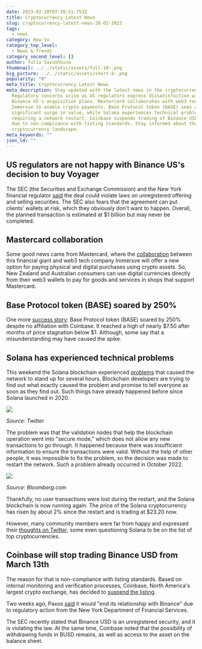 ```yaml
---
date: 2023-02-28T07:39:51.753Z
title: Cryptocurrency Latest News
slug: cryptocurrency-latest-news-28-02-2023
tags:
  - news
category: How to
category_top_level:
  - News & Trends
category_second_level: []
author: Yulia Savushkina
thumbnail: ../../static/assets/full-10-.png
big_picture: ../../static/assets/short-8-.png
popularity: "0"
meta_title: Cryptocurrency Latest News
meta_description: Stay updated with the latest news in the cryptocurrency world.
  Regulatory concerns arise as US regulators express dissatisfaction with
  Binance US's acquisition plans. Mastercard collaborates with web3 tech company
  Immersve to enable crypto payments. Base Protocol token (BASE) sees a
  significant surge in value, while Solana experiences technical problems
  requiring a network restart. Coinbase suspends trading of Binance USD (BUSD)
  due to non-compliance with listing standards. Stay informed about the evolving
  cryptocurrency landscape.
meta_keywords: ""
json_ld: ""
---
```

## US regulators are not happy with Binance US's  decision to buy Voyager

The SEC (the Securities and Exchange Commission) and the New York financial regulator [said](https://cointelegraph.com/news/voyager-is-selling-crypto-assets-through-coinbase-suggests-on-chain-data) the deal could violate laws on unregistered offering and selling securities. The SEC also fears that the agreement can put clients' wallets at risk, which they obviously don't want to happen. Overall, the planned transaction is estimated at $1 billion but may never be completed. 

## Mastercard collaboration 

Some good news came from Mastercard, where the [collaboration](https://www.scoop.co.nz/stories/BU2302/S00288/immersve-partners-with-mastercard-to-deliver-world-first-web3-payment-innovation-in-new-zealand-and-australia.htm) between this financial giant and web3 tech company Immersve will offer a new option for paying physical and digital purchases using crypto assets. So, New Zealand and Australian consumers can use digital currencies directly from their web3 wallets to pay for goods and services in shops that support Mastercard.

## Base Protocol token (BASE) soared by 250% 

One more [success story](https://www.theblock.co/post/214675/base-protocols-token-jumps-250-despite-no-affiliation-with-coinbase?utm_source=cryptopanic&utm_medium=rss): Base Protocol token (BASE) soared by 250% despite no affiliation with Coinbase. It reached a high of nearly $7.50 after months of price stagnation below $1. Although, some say that a misunderstanding may have caused the spike.

## Solana has experienced technical problems 

This weekend the Solana blockchain experienced [problems](https://www.bloomberg.com/news/articles/2023-02-25/solana-blockchain-hit-by-hours-long-network-slowdown-sol) that caused the network to stand up for several hours. Blockchain developers are trying to find out what exactly caused the problem and promise to tell everyone as soon as they find out. Such things have already happened before since Solana launched in 2020.

![](https://lh5.googleusercontent.com/GC90Akif9qmWR_yqCNZTkVbVyZkSvdBTC-eYDoMLLY7AtKUj7rQJU2uKtuQInq2Auh3ExR-yj8U_ey0SODQnifjY2SeNjVbyzFQiJ-xSq65RBYqXX2P7deFn8Yng0TQZVS1k2OvZiNhOrTFwkwyQOa8)

*Source: Twitter* 

The problem was that the validation nodes that help the blockchain operation went into "secure mode," which does not allow any new transactions to go through. It happened because there was insufficient information to ensure the transactions were valid. Without the help of other people, it was impossible to fix the problem, so the decision was made to restart the network. Such a problem already occurred in October 2022.

![](https://lh3.googleusercontent.com/TQpiKAv4mwT0sl_ND7ustni_AYQPNlGsR0Oi5ERqIdjISimMI4WuZpdqwnVE3wP8--XYEGuBj9o7OkXHcCrRJ6g6SrR-id1Ba29bRGFKgS2b9u3y7GT9D3DnLa-VKhgWqYQrdGjsjMYd8mMqxDB3sIs)

*Source: Bloomberg.com*

Thankfully, no user transactions were lost during the restart, and the Solana blockchain is now running again. The price of the Solana cryptocurrency has risen by about 2% since the restart and is trading at $23.20 now. 

However, many community members were far from happy and expressed their [thoughts on Twitter](https://cointelegraph.com/news/solana-outage-triggers-ballistic-reaction-from-the-crypto-community), some even questioning Solana to be on the list of top cryptocurrencies. 

## Coinbase will stop trading Binance USD from March 13th

The reason for that is non-compliance with listing standards. Based on internal monitoring and verification processes, Coinbase, North America's largest crypto exchange, has decided to [suspend the listing](https://www.investopedia.com/coinbase-drops-support-for-binance-busd-stablecoin-7152236). 

Two weeks ago, Paxos [said](https://www.investopedia.com/binance-and-paxos-caught-up-in-cryto-regulatory-crackdown-7108974) it would "end its relationship with Binance" due to regulatory action from the New York Department of Financial Services.

The SEC recently stated that Binance USD is an unregistered security, and it is violating the law. At the same time, Coinbase noted that the possibility of withdrawing funds in BUSD remains, as well as access to the asset on the balance sheet.
